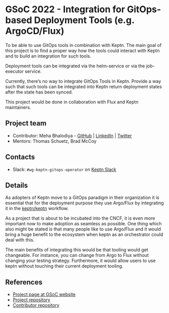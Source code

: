 GSoC 2022 - Integration for GitOps-based Deployment Tools (e.g. ArgoCD/Flux)
==========

To be able to use GitOps tools in combination with Keptn.
The main goal of this project is to find a proper way how the tools could interact with Keptn and to build an integration for such tools.

Deployment tools can be integrated via the helm-service or via the job-executor service.

Currently, there’s no way to integrate GitOps Tools in Keptn. Provide a way such that such tools can be integrated into Keptn return deployment states after the state has been synced.

This project would be done in collaboration with Flux and Keptn maintainers.

## Project team

<!-- TODO: add GitHub and social media links here -->

- Contributor: Meha Bhalodiya - [GitHub](https://github.com/mehabhalodiya) | [LinkedIn](https://www.linkedin.com/in/meha-bhalodiya) | [Twitter](https://twitter.com/mehabhalodiya)
- Mentors:
Thomas Schuetz,
Brad McCoy

## Contacts

- Slack: `#wg-keptn-gitops-operator` on [Keptn Slack](https://keptn.sh/community/#slack)

## Details

As adopters of Keptn move to a GitOps paradigm in their organization it is essential that for the deployment purpose they use Argo/Flux by integrating it in the [keptn/keptn](https://github.com/keptn/keptn) workflow.

As a project that is about to be incubated into the CNCF, it is even more important now to make adoption as seamless as possible. One thing which also might be stated is that many people like to use Argo/Flux and it would bring a huge benefit to the ecosystem when keptn as an orchestrator could deal with this.

The main benefits of integrating this would be that tooling would get changeable. For instance, you can change from Argo to Flux without changing your
testing strategy. Furthermore, it would allow users to use keptn without touching their current deployment tooling.

## References

* [Project page at GSoC website](https://summerofcode.withgoogle.com/programs/2022/projects/yHHRfVz2)
* [Project repository](https://github.com/keptn-sandbox/keptn-flux-integration)
* [Contributor repository](https://github.com/mehabhalodiya/GSoC-22) 
